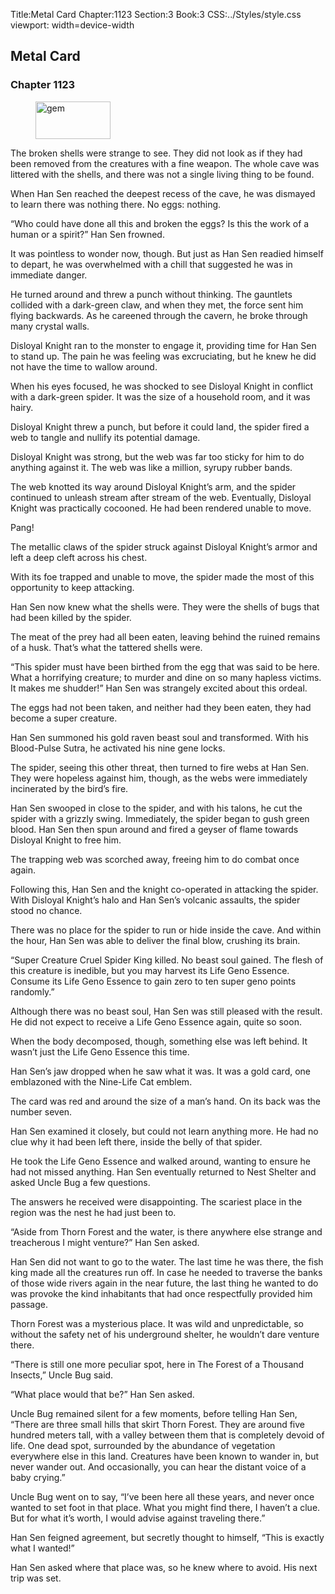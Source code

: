 Title:Metal Card 
Chapter:1123 
Section:3 
Book:3 
CSS:../Styles/style.css 
viewport: width=device-width
  
## Metal Card
### Chapter 1123
  
<figure>
	<img src="../Images/gem.gif" alt="gem" id="gem" width="120" height="60" />
</figure>
  

  
The broken shells were strange to see. They did not look as if they had been removed from the creatures with a fine weapon. The whole cave was littered with the shells, and there was not a single living thing to be found.

When Han Sen reached the deepest recess of the cave, he was dismayed to learn there was nothing there. No eggs: nothing.

“Who could have done all this and broken the eggs? Is this the work of a human or a spirit?” Han Sen frowned.

It was pointless to wonder now, though. But just as Han Sen readied himself to depart, he was overwhelmed with a chill that suggested he was in immediate danger.

He turned around and threw a punch without thinking. The gauntlets collided with a dark-green claw, and when they met, the force sent him flying backwards. As he careened through the cavern, he broke through many crystal walls.

Disloyal Knight ran to the monster to engage it, providing time for Han Sen to stand up. The pain he was feeling was excruciating, but he knew he did not have the time to wallow around.

When his eyes focused, he was shocked to see Disloyal Knight in conflict with a dark-green spider. It was the size of a household room, and it was hairy.

Disloyal Knight threw a punch, but before it could land, the spider fired a web to tangle and nullify its potential damage.

Disloyal Knight was strong, but the web was far too sticky for him to do anything against it. The web was like a million, syrupy rubber bands.

The web knotted its way around Disloyal Knight’s arm, and the spider continued to unleash stream after stream of the web. Eventually, Disloyal Knight was practically cocooned. He had been rendered unable to move.

Pang!

The metallic claws of the spider struck against Disloyal Knight’s armor and left a deep cleft across his chest.

With its foe trapped and unable to move, the spider made the most of this opportunity to keep attacking.

Han Sen now knew what the shells were. They were the shells of bugs that had been killed by the spider.

The meat of the prey had all been eaten, leaving behind the ruined remains of a husk. That’s what the tattered shells were.

“This spider must have been birthed from the egg that was said to be here. What a horrifying creature; to murder and dine on so many hapless victims. It makes me shudder!” Han Sen was strangely excited about this ordeal.

The eggs had not been taken, and neither had they been eaten, they had become a super creature.

Han Sen summoned his gold raven beast soul and transformed. With his Blood-Pulse Sutra, he activated his nine gene locks.

The spider, seeing this other threat, then turned to fire webs at Han Sen. They were hopeless against him, though, as the webs were immediately incinerated by the bird’s fire.

Han Sen swooped in close to the spider, and with his talons, he cut the spider with a grizzly swing. Immediately, the spider began to gush green blood. Han Sen then spun around and fired a geyser of flame towards Disloyal Knight to free him.

The trapping web was scorched away, freeing him to do combat once again.

Following this, Han Sen and the knight co-operated in attacking the spider. With Disloyal Knight’s halo and Han Sen’s volcanic assaults, the spider stood no chance.

There was no place for the spider to run or hide inside the cave. And within the hour, Han Sen was able to deliver the final blow, crushing its brain.

“Super Creature Cruel Spider King killed. No beast soul gained. The flesh of this creature is inedible, but you may harvest its Life Geno Essence. Consume its Life Geno Essence to gain zero to ten super geno points randomly.”

Although there was no beast soul, Han Sen was still pleased with the result. He did not expect to receive a Life Geno Essence again, quite so soon.

When the body decomposed, though, something else was left behind. It wasn’t just the Life Geno Essence this time.

Han Sen’s jaw dropped when he saw what it was. It was a gold card, one emblazoned with the Nine-Life Cat emblem.

The card was red and around the size of a man’s hand. On its back was the number seven.

Han Sen examined it closely, but could not learn anything more. He had no clue why it had been left there, inside the belly of that spider.

He took the Life Geno Essence and walked around, wanting to ensure he had not missed anything. Han Sen eventually returned to Nest Shelter and asked Uncle Bug a few questions.

The answers he received were disappointing. The scariest place in the region was the nest he had just been to.

“Aside from Thorn Forest and the water, is there anywhere else strange and treacherous I might venture?” Han Sen asked.

Han Sen did not want to go to the water. The last time he was there, the fish king made all the creatures run off. In case he needed to traverse the banks of those wide rivers again in the near future, the last thing he wanted to do was provoke the kind inhabitants that had once respectfully provided him passage.

Thorn Forest was a mysterious place. It was wild and unpredictable, so without the safety net of his underground shelter, he wouldn’t dare venture there.

“There is still one more peculiar spot, here in The Forest of a Thousand Insects,” Uncle Bug said.

“What place would that be?” Han Sen asked.

Uncle Bug remained silent for a few moments, before telling Han Sen, “There are three small hills that skirt Thorn Forest. They are around five hundred meters tall, with a valley between them that is completely devoid of life. One dead spot, surrounded by the abundance of vegetation everywhere else in this land. Creatures have been known to wander in, but never wander out. And occasionally, you can hear the distant voice of a baby crying.”

Uncle Bug went on to say, “I’ve been here all these years, and never once wanted to set foot in that place. What you might find there, I haven’t a clue. But for what it’s worth, I would advise against traveling there.”

Han Sen feigned agreement, but secretly thought to himself, “This is exactly what I wanted!”

Han Sen asked where that place was, so he knew where to avoid. His next trip was set.